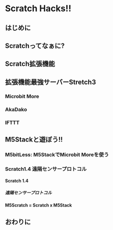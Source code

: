 # Scratch Hacks!!

## はじめに

## Scratchってなぁに?

## Scratch拡張機能

## 拡張機能最強サーバーStretch3

### Microbit More

### AkaDako

### IFTTT

## M5Stackと遊ぼう!!
### M5bitLess: M5StackでMicrobit Moreを使う

### Scratch1.4 遠隔センサープロトコル
#### Scratch 1.4
##### 遠隔センサープロトコル

#### M5Scratch = Scratch x M5Stack

## おわりに
